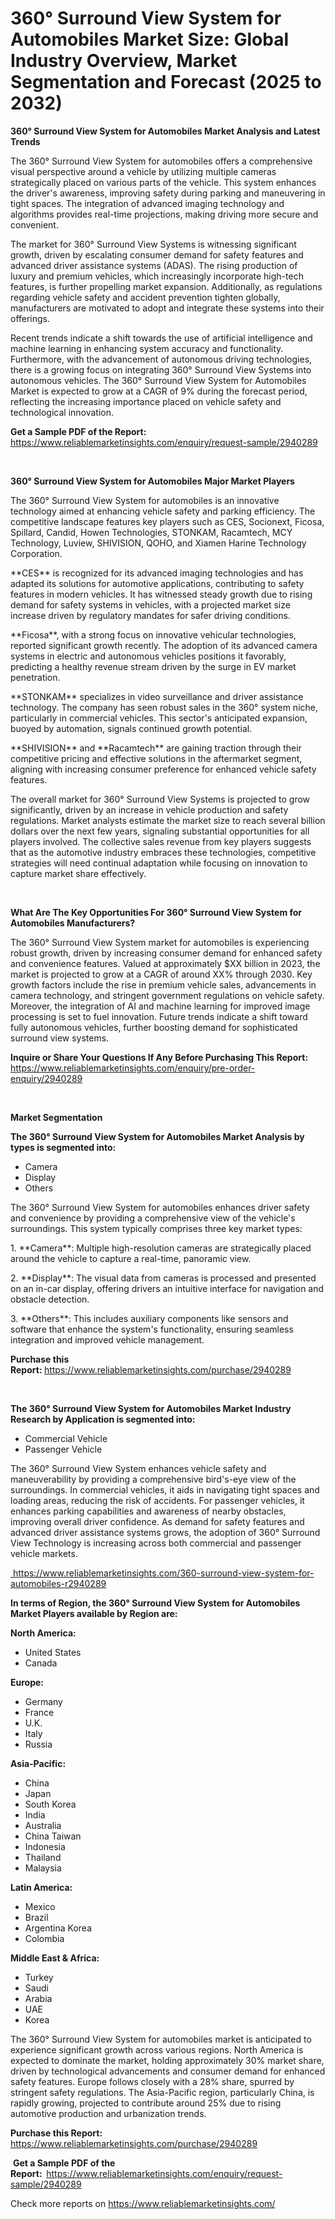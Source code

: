<p><h1>360° Surround View System for Automobiles Market Size: Global Industry Overview, Market Segmentation and Forecast (2025 to 2032)</h1></p><p><strong>360° Surround View System for Automobiles Market Analysis and Latest Trends</strong></p>
<p><p>The 360° Surround View System for automobiles offers a comprehensive visual perspective around a vehicle by utilizing multiple cameras strategically placed on various parts of the vehicle. This system enhances the driver's awareness, improving safety during parking and maneuvering in tight spaces. The integration of advanced imaging technology and algorithms provides real-time projections, making driving more secure and convenient.</p><p>The market for 360° Surround View Systems is witnessing significant growth, driven by escalating consumer demand for safety features and advanced driver assistance systems (ADAS). The rising production of luxury and premium vehicles, which increasingly incorporate high-tech features, is further propelling market expansion. Additionally, as regulations regarding vehicle safety and accident prevention tighten globally, manufacturers are motivated to adopt and integrate these systems into their offerings.</p><p>Recent trends indicate a shift towards the use of artificial intelligence and machine learning in enhancing system accuracy and functionality. Furthermore, with the advancement of autonomous driving technologies, there is a growing focus on integrating 360° Surround View Systems into autonomous vehicles. The 360° Surround View System for Automobiles Market is expected to grow at a CAGR of 9% during the forecast period, reflecting the increasing importance placed on vehicle safety and technological innovation.</p></p>
<p><strong>Get a Sample PDF of the Report:&nbsp;</strong> <a href="https://www.reliablemarketinsights.com/enquiry/request-sample/2940289?utm_campaign=3274&utm_medium=2&utm_source=Github&utm_content=ia&utm_term=15032025&utm_id=360-surround-view-system-for-automobiles">https://www.reliablemarketinsights.com/enquiry/request-sample/2940289</a></p>
<p>&nbsp;</p>
<p><strong>360° Surround View System for Automobiles Major Market Players</strong></p>
<p><p>The 360° Surround View System for automobiles is an innovative technology aimed at enhancing vehicle safety and parking efficiency. The competitive landscape features key players such as CES, Socionext, Ficosa, Spillard, Candid, Howen Technologies, STONKAM, Racamtech, MCY Technology, Luview, SHIVISION, QOHO, and Xiamen Harine Technology Corporation.</p><p>**CES** is recognized for its advanced imaging technologies and has adapted its solutions for automotive applications, contributing to safety features in modern vehicles. It has witnessed steady growth due to rising demand for safety systems in vehicles, with a projected market size increase driven by regulatory mandates for safer driving conditions.</p><p>**Ficosa**, with a strong focus on innovative vehicular technologies, reported significant growth recently. The adoption of its advanced camera systems in electric and autonomous vehicles positions it favorably, predicting a healthy revenue stream driven by the surge in EV market penetration.</p><p>**STONKAM** specializes in video surveillance and driver assistance technology. The company has seen robust sales in the 360° system niche, particularly in commercial vehicles. This sector's anticipated expansion, buoyed by automation, signals continued growth potential.</p><p>**SHIVISION** and **Racamtech** are gaining traction through their competitive pricing and effective solutions in the aftermarket segment, aligning with increasing consumer preference for enhanced vehicle safety features.</p><p>The overall market for 360° Surround View Systems is projected to grow significantly, driven by an increase in vehicle production and safety regulations. Market analysts estimate the market size to reach several billion dollars over the next few years, signaling substantial opportunities for all players involved. The collective sales revenue from key players suggests that as the automotive industry embraces these technologies, competitive strategies will need continual adaptation while focusing on innovation to capture market share effectively.</p></p>
<p>&nbsp;</p>
<p><strong>What Are The Key Opportunities For 360° Surround View System for Automobiles Manufacturers?</strong></p>
<p><p>The 360° Surround View System market for automobiles is experiencing robust growth, driven by increasing consumer demand for enhanced safety and convenience features. Valued at approximately $XX billion in 2023, the market is projected to grow at a CAGR of around XX% through 2030. Key growth factors include the rise in premium vehicle sales, advancements in camera technology, and stringent government regulations on vehicle safety. Moreover, the integration of AI and machine learning for improved image processing is set to fuel innovation. Future trends indicate a shift toward fully autonomous vehicles, further boosting demand for sophisticated surround view systems.</p></p>
<p><strong>Inquire or Share Your Questions If Any Before Purchasing This Report:</strong> <a href="https://www.reliablemarketinsights.com/enquiry/pre-order-enquiry/2940289?utm_campaign=3274&utm_medium=2&utm_source=Github&utm_content=ia&utm_term=15032025&utm_id=360-surround-view-system-for-automobiles">https://www.reliablemarketinsights.com/enquiry/pre-order-enquiry/2940289</a></p>
<p>&nbsp;</p>
<p><strong>Market Segmentation</strong></p>
<p><strong>The 360° Surround View System for Automobiles Market Analysis by types is segmented into:</strong></p>
<p><ul><li>Camera</li><li>Display</li><li>Others</li></ul></p>
<p><p>The 360° Surround View System for automobiles enhances driver safety and convenience by providing a comprehensive view of the vehicle's surroundings. This system typically comprises three key market types: </p><p>1. **Camera**: Multiple high-resolution cameras are strategically placed around the vehicle to capture a real-time, panoramic view.</p><p>2. **Display**: The visual data from cameras is processed and presented on an in-car display, offering drivers an intuitive interface for navigation and obstacle detection.</p><p>3. **Others**: This includes auxiliary components like sensors and software that enhance the system's functionality, ensuring seamless integration and improved vehicle management.</p></p>
<p><strong>Purchase this Report:&nbsp;</strong><a href="https://www.reliablemarketinsights.com/purchase/2940289?utm_campaign=3274&utm_medium=2&utm_source=Github&utm_content=ia&utm_term=15032025&utm_id=360-surround-view-system-for-automobiles">https://www.reliablemarketinsights.com/purchase/2940289</a></p>
<p>&nbsp;</p>
<p><strong>The 360° Surround View System for Automobiles Market Industry Research by Application is segmented into:</strong></p>
<p><ul><li>Commercial Vehicle</li><li>Passenger Vehicle</li></ul></p>
<p><p>The 360° Surround View System enhances vehicle safety and maneuverability by providing a comprehensive bird's-eye view of the surroundings. In commercial vehicles, it aids in navigating tight spaces and loading areas, reducing the risk of accidents. For passenger vehicles, it enhances parking capabilities and awareness of nearby obstacles, improving overall driver confidence. As demand for safety features and advanced driver assistance systems grows, the adoption of 360° Surround View Technology is increasing across both commercial and passenger vehicle markets.</p></p>
<p><a href="https://www.reliablemarketinsights.com/360-surround-view-system-for-automobiles-r2940289?utm_campaign=3274&utm_medium=2&utm_source=Github&utm_content=ia&utm_term=15032025&utm_id=360-surround-view-system-for-automobiles">&nbsp;https://www.reliablemarketinsights.com/360-surround-view-system-for-automobiles-r2940289</a></p>
<p><strong>In terms of Region, the 360° Surround View System for Automobiles Market Players available by Region are:</strong></p>
<p>
    <p> <strong> North America: </strong>
        <ul>
            <li>United States</li>
            <li>Canada</li>
        </ul>
        </p> 
    <p> <strong> Europe: </strong>
        <ul>
            <li>Germany</li>
            <li>France</li>
            <li>U.K.</li>
            <li>Italy</li>
            <li>Russia</li>
        </ul>
        </p> 
    <p> <strong> Asia-Pacific: </strong>
        <ul>
            <li>China</li>
            <li>Japan</li>
            <li>South Korea</li>
            <li>India</li>
            <li>Australia</li>
            <li>China Taiwan</li>
            <li>Indonesia</li>
            <li>Thailand</li>
            <li>Malaysia</li>
        </ul>
        </p> 
    <p> <strong> Latin America: </strong>
        <ul>
            <li>Mexico</li>
            <li>Brazil</li>
            <li>Argentina Korea</li>
            <li>Colombia</li>
        </ul>
        </p> 
    <p> <strong> Middle East & Africa: </strong>
        <ul>
            <li>Turkey</li>
            <li>Saudi</li>
            <li>Arabia</li>
            <li>UAE</li>
            <li>Korea</li>
        </ul>
    </p>
    </p>
<p><p>The 360° Surround View System for automobiles market is anticipated to experience significant growth across various regions. North America is expected to dominate the market, holding approximately 30% market share, driven by technological advancements and consumer demand for enhanced safety features. Europe follows closely with a 28% share, spurred by stringent safety regulations. The Asia-Pacific region, particularly China, is rapidly growing, projected to contribute around 25% due to rising automotive production and urbanization trends.</p></p>
<p><strong>Purchase this Report: </strong><a href="https://www.reliablemarketinsights.com/purchase/2940289?utm_campaign=3274&utm_medium=2&utm_source=Github&utm_content=ia&utm_term=15032025&utm_id=360-surround-view-system-for-automobiles">https://www.reliablemarketinsights.com/purchase/2940289</a></p>
<p>&nbsp;<strong>Get a Sample PDF of the Report:&nbsp;&nbsp;</strong><a href="https://www.reliablemarketinsights.com/enquiry/request-sample/2940289?utm_campaign=3274&utm_medium=2&utm_source=Github&utm_content=ia&utm_term=15032025&utm_id=360-surround-view-system-for-automobiles">https://www.reliablemarketinsights.com/enquiry/request-sample/2940289</a></p>
<p><strong></strong></p>
<p>Check more reports on <a href="https://www.reliablemarketinsights.com/?utm_campaign=3274&utm_medium=2&utm_source=Github&utm_content=ia&utm_term=15032025&utm_id=360-surround-view-system-for-automobiles">https://www.reliablemarketinsights.com/</a></p>